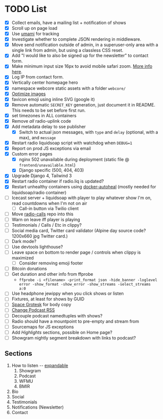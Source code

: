 # TODO List


* [x] Collect emails, have a mailing list + notification of shows
* [x] Scroll up on page load
* [x] Use [umami](https://github.com/mikecao/umami) for tracking
* [x] Investigate whether to complete JSON rendering in middleware.
* [x] Move send notification outside of admin, in a superuser-only area with a
    single link from admin, but using a classless CSS reset.
* [x] Add "I would like to also be signed up for the newsletter" to contact form.
* [x] Make minimum input size 16px to avoid mobile safari zoom.
    [More info here](https://stackoverflow.com/a/6394497).
* [x] Log IP from contact form.
* [x] Vertically center homepage hero
* [x] namespace webcore static assets with a folder `webcore/`
* [x] [Optimize images](https://imageoptim.com/mac)
* [x] favicon emoji using inline SVG (google it)
* [x] Remove automatic `SECRET_KEY` generation, just document it in README. This needs to be set before first run.
* [x] set timezones in ALL containers
* [x] Remove _all_ radio-uplink code
* [x] Add metadata delay to sse publisher
    - [x] Switch to actual json messages, with `type` and `delay` (optional, with a max), and `message`
* [x] Restart radio liquidsoap script with watchdog when `DEBUG=1`
* [x] Report on prod JS exceptions via email
* [x] Custom error pages
    - [x] nginx 502 unavailable during deployment (static file @ `frontend/unavailable.html`)
    - [x] Django specific (500, 404, 403)
* [x] Upgrade Django 4, Tailwind 3
* [x] Restart radio container if radio.liq is updated?
* [x] Restart unhealthy containers using [docker-autoheal](https://github.com/willfarrell/docker-autoheal)
      (mostly needed for liquidsoap/radio container)
* [ ] Icecast server + liquidsoap with player to play whatever show I'm on, read
      countdowns when I'm not on air
    - [ ] Call-in button via Twilio client
* [ ] Move [radio-calls](https://github.com/dtcooper/radio-calls) repo into this
* [ ] Warn on leave iff player is playing
* [ ] Testimonials / Calls / Etc in clippy?
* [ ] Social media card, Twitter card validator (Alpine day source code? 1200x660 jpg Twitter card.)
* [ ] Dark mode?
* [ ] Use devtools lighthouse?
* [ ] Leave space on bottom to render page / controls when clippy is maximized
    - [ ] Consider removing emoji footer
* [ ] Bitcoin donations
* [ ] Get duration and other info from ffprobe
    - `ffprobe -i <filename> -print_format json -hide_banner -loglevel error -show_format -show_error -show_streams -select_streams a:0`
* [ ] Use headphone jewippy when you click shows or listen
* [ ] Fixtures, at least for shows by GUID
* [ ] [Space Grotesk](https://fonts.google.com/specimen/Space+Grotesk) for body copy
* [ ] [Change Podcast RSS](https://castos.com/podcast-directories/)
* [ ] Decouple podcast namedtuples with shows?
* [ ] Radio should have a mountpoint to pre-empty and stream from
* [ ] Sourcemaps for JS exceptions
* [ ] Add _Highlights_ sections, possible on Home page?
* [ ] Showgram nightly segment breakdown with links to podcast?

## Sections

1.  How to listen -- [expandable](https://codepen.io/philw_/pen/GREJEgx)
    1. Showgram
    2. Podcast
    3. WFMU
    4. BMIR
2. Bio
3. Social
4. Testimonials
5. Notifications (Newsletter)
6. Contact
